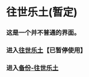 
# 往世乐土(暂定)

### 这是一个并不普通的界面。


### 进入[往世乐土](https://babutianya.github.io/Page-1/Wallpaper.html)【已暂停使用】

### 进入[备份-往世乐土](https://babutianya.github.io/Page-1/wslt/Wallpaper.html)
